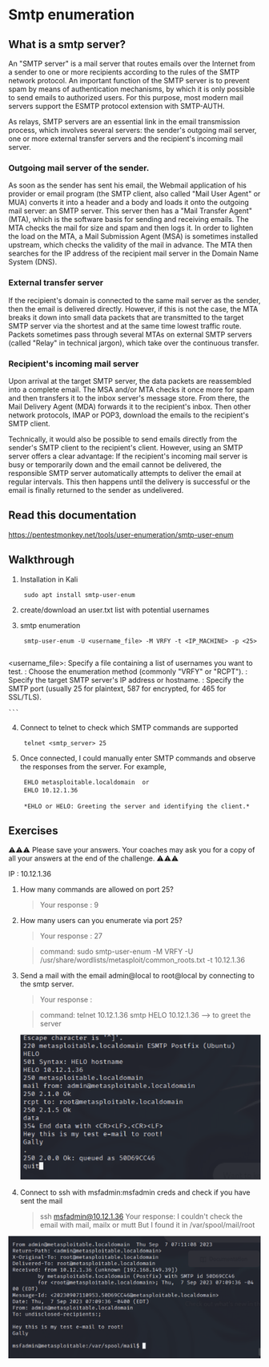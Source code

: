 # Smtp  enumeration 

## What is a smtp server?
An "SMTP server" is a mail server that routes emails over the Internet from a sender to one or more recipients according to the rules of the SMTP network protocol. An important function of the SMTP server is to prevent spam by means of authentication mechanisms, by which it is only possible to send emails to authorized users. For this purpose, most modern mail servers support the ESMTP protocol extension with SMTP-AUTH.

As relays, SMTP servers are an essential link in the email transmission process, which involves several servers: the sender's outgoing mail server, one or more external transfer servers and the recipient's incoming mail server.

### Outgoing mail server of the sender.
As soon as the sender has sent his email, the Webmail application of his provider or email program (the SMTP client, also called "Mail User Agent" or MUA) converts it into a header and a body and loads it onto the outgoing mail server: an SMTP server. This server then has a "Mail Transfer Agent" (MTA), which is the software basis for sending and receiving emails. The MTA checks the mail for size and spam and then logs it. In order to lighten the load on the MTA, a Mail Submission Agent (MSA) is sometimes installed upstream, which checks the validity of the mail in advance. The MTA then searches for the IP address of the recipient mail server in the Domain Name System (DNS).

### External transfer server
If the recipient's domain is connected to the same mail server as the sender, then the email is delivered directly. However, if this is not the case, the MTA breaks it down into small data packets that are transmitted to the target SMTP server via the shortest and at the same time lowest traffic route. Packets sometimes pass through several MTAs on external SMTP servers (called "Relay" in technical jargon), which take over the continuous transfer.

### Recipient's incoming mail server
Upon arrival at the target SMTP server, the data packets are reassembled into a complete email. The MSA and/or MTA checks it once more for spam and then transfers it to the inbox server's message store. From there, the Mail Delivery Agent (MDA) forwards it to the recipient's inbox. Then other network protocols, IMAP or POP3, download the emails to the recipient's SMTP client.

Technically, it would also be possible to send emails directly from the sender's SMTP client to the recipient's client. However, using an SMTP server offers a clear advantage: If the recipient's incoming mail server is busy or temporarily down and the email cannot be delivered, the responsible SMTP server automatically attempts to deliver the email at regular intervals. This then happens until the delivery is successful or the email is finally returned to the sender as undelivered.

## Read this documentation 
https://pentestmonkey.net/tools/user-enumeration/smtp-user-enum

## Walkthrough
1. Installation in Kali

		sudo apt install smtp-user-enum 
		
2. create/download an user.txt list with potential usernames
3. smtp enumeration 

		smtp-user-enum -U <username_file> -M VRFY -t <IP_MACHINE> -p <25>
			
	```
<username_file>: Specify a file containing a list of usernames you want to 
	test.
<method>: Choose the enumeration method (commonly "VRFY" or "RCPT").
<target>: Specify the target SMTP server's IP address or hostname.
<port>: Specify the SMTP port (usually 25 for plaintext, 587 for encrypted, for 465 for SSL/TLS).
	    
	```

4. Connect to telnet to check which SMTP commands are supported

		telnet <smtp_server> 25
		
5. Once connected, I could manually enter SMTP commands and observe the responses from the server. For example,

		EHLO metasploitable.localdomain  or
		EHLO 10.12.1.36
		
		*EHLO or HELO: Greeting the server and identifying the client.*

## Exercises 
⚠️⚠️⚠️ Please save your answers. Your coaches may ask you for a copy of all your answers at the end of the challenge. ⚠️⚠️⚠️

IP : 10.12.1.36 

1. How many commands are allowed on port 25?

    > Your response : 9
    
1. How many users can you enumerate via port 25?

    > Your response : 27
    
    > command: sudo smtp-user-enum -M VRFY -U /usr/share/wordlists/metasploit/common_roots.txt -t 10.12.1.36
    
1. Send a mail with the email admin@local to root@local by connecting to the smtp server.

    > Your response : 
    
    > command: telnet 10.12.1.36 smtp
    HELO 10.12.1.36 --> to greet the server
    
    ![](assets/telnet.png)
    
1. Connect to ssh with msfadmin:msfadmin creds and check if you have sent the mail

	> ssh msfadmin@10.12.1.36
    > Your response: I couldn't check the email with mail, mailx or mutt
    But I found it in /var/spool/mail/root
    
  ![](assets/reply.png)  

